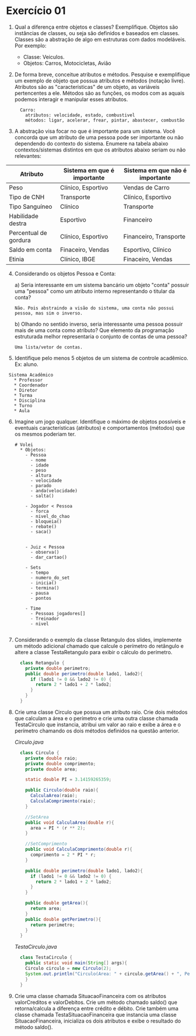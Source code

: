 # Exercício 01
1. Qual a diferença entre objetos e classes? Exemplifique.
  Objetos são instâncias de classes, ou seja são definidos e baseados em classes. Classes são a abstração de algo em estruturas com dados modeláveis.
  Por exemplo:
    - Classe: Veiculos.
    - Objetos: Carros, Motocicletas, Avião

2. De forma breve, conceitue atributos e métodos. Pesquise e exemplifique um
    exemplo de objeto que possua atributos e métodos (notação livre).
    Atributos são as "caracteristicas" de um objeto, as variáveis pertencentes a ele. Métodos são as funções, os modos com as aquais podemos interagir e manipular esses atributos.
    ```
      Carro:
        atributos: velocidade, estado, combustivel
        métodos: ligar, acelerar, frear, pintar, abastecer, combustão
    ```

3. A abstração visa focar no que é importante para um sistema. Você concorda que
    um atributo de uma pessoa pode ser importante ou não dependendo do contexto
    do sistema. Enumere na tabela abaixo contextos/sistemas distintos em que os
    atributos abaixo seriam ou não relevantes:

| Atributo | Sistema em que é importante | Sistema em que não é importante |
| -------- | --------------------------- | ------------------------------- |
| Peso   |  Clínico, Esportivo  | Vendas de Carro
| Tipo de CNH  | Transporte | Clínico, Esportivo
| Tipo Sanguíneo   | Clínico |  Transporte
| Habilidade destra  | Esportivo | Financeiro
| Percentual de gordura  | Clínico, Esportivo | Financeiro, Transporte
| Saldo em conta   | Finaceiro, Vendas | Esportivo,  Clínico
| Etinia   | Clínico, IBGE | Finaceiro, Vendas

4. Considerando os objetos Pessoa e Conta:

    a) Seria interessante em um sistema bancário um objeto "conta" possuir uma
       "pessoa" como um atributo interno representando o titular da conta?

       Não. Pois abstraindo a visão do sistema, uma conta não possui pessoa, mas sim o inverso.

    b) Olhando no sentido inverso, seria interessante uma pessoa possuir mais de
       uma conta como atributo? Que elemento da programação estruturada melhor
       representaria o conjunto de contas de uma pessoa?

       Uma lista/vetor de contas.

5. Identifique pelo menos 5 objetos de um sistema de controle acadêmico. Ex: aluno.
 ```
  Sistema Acadêmico
    * Professor
    * Coordenador
    * Diretor
    * Turma
    * Disciplina
    * Turno
    * Aula
 ```
6. Imagine um jogo qualquer. Identifique o máximo de objetos possíveis e eventuais
    características (atributos) e comportamentos (métodos) que os mesmos poderiam
    ter.
    ```
    # Volei
      * Objetos:
        - Pessoa
          - nome
          - idade
          - peso
          - altura
          - velocidade
          - parado
          - anda(velocidade)
          - salta()

        - Jogador < Pessoa
          - forca
          - nivel_do_chao
          - bloqueia()
          - rebate()
          - saca()


        - Juiz < Pessoa
          - observa()
          - dar_cartao()

        - Sets
          - tempo
          - numero_do_set
          - inicia()
          - termina()
          - pausa
          - pontos

        - Time
          - Pessoas jogadores[]
          - Treinador
          - nivel


    ```

7. Considerando o exemplo da classe Retangulo dos slides, implemente um método
    adicional chamado que calcule o perímetro do retângulo e altere a classe
    TestaRetangulo para exibir o cálculo do perímetro.

    ```Java
      class Retangulo {
        private double perimetro;
        public double perimetro(double lado1, lado2){
          if (lado1 != 0 && lado2 != 0) {
            return 2 * lado1 + 2 * lado2;
          }
        }
      }

    ```

8. Crie uma classe Circulo que possua um atributo raio. Crie dois métodos que
    calculam a área e o perímetro e crie uma outra classe chamada TestaCirculo que
    instancia, atribui um valor ao raio e exibe a área e o perímetro chamando os dois
    métodos definidos na questão anterior.

    _Circulo.java_
    ```Java
      class Circulo {
        private double raio;
        private double comprimento;
        private double area;

        static double PI = 3.14159265359;

        public Circulo(double raio){
          CalculaArea(raio);
          CalculaComprimento(raio);
        }

        //SetArea
        public void CalculaArea(double r){
          area = PI * (r ** 2);
        }

        //SetComprimento
        public void CalculaComprimento(double r){
          comprimento = 2 * PI * r;
        }

        public double perimetro(double lado1, lado2){
          if (lado1 != 0 && lado2 != 0) {
            return 2 * lado1 + 2 * lado2;
          }
        }

        public double getArea(){
          return area;
        }
        public double getPerimetro(){
          return perimetro;
        }
      }


    ```
    _TestaCirculo.java_
    ```Java
      class TestaCirculo {
        public static void main(String[] args){
        Circulo circulo = new Circulo(2);
        System.out.println("Circulo(Area: " + circulo.getArea() + ", Perimetro: " + circulo.getPerimetro() + ")");
        }
      }

    ```


9. Crie uma classe chamada SituacaoFinanceira com os atributos valorCreditos e
    valorDebitos. Crie um método chamado saldo() que retorna/calcula a diferença
    entre crédito e débito. Crie também uma classe chamada TestaSituacaoFinanceira
    que instancia uma classe SituacaoFinanceira, inicializa os dois atributos e exibe o
    resultado do método saldo().
